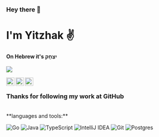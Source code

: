 ### Hey there 👋

# I'm Yitzhak ✌

#### On Hebrew it's יִצְחָק

![](https://visitor-badge.glitch.me/badge?page_id=betancour.betancour)

<a href="https://twitter.com/betancour">
  <img align="left" alt="יִצְחַק - Yitzhak
 | Twitter" width="22px" src="https://raw.githubusercontent.com/peterthehan/peterthehan/master/assets/twitter.svg" />
</a>
<a href="https://www.linkedin.com/in/yitzhak-solorzano/">
  <img align="left" alt="Yitzhak Solorzano" width="22px" src="https://raw.githubusercontent.com/peterthehan/peterthehan/master/assets/linkedin.svg" />
</a>
<a href="https://open.spotify.com/user/22iggd5haojcykfmdzkjia25y">
  <img align="left" alt="Yitzhak's Spotify" width="22px" src="https://raw.githubusercontent.com/peterthehan/peterthehan/master/assets/spotify.svg" />
</a>

<br />

### Thanks for following my work at GitHub

<br />
**languages and tools:**

![Go](https://img.shields.io/badge/go-%2300ADD8.svg?style=for-the-badge&logo=go&logoColor=white)
![Java](https://img.shields.io/badge/java-%23ED8B00.svg?style=for-the-badge&logo=java&logoColor=white)
![TypeScript](https://img.shields.io/badge/typescript-%23007ACC.svg?style=for-the-badge&logo=typescript&logoColor=white)
![IntelliJ IDEA](https://img.shields.io/badge/IntelliJIDEA-000000.svg?style=for-the-badge&logo=intellij-idea&logoColor=white)
![Git](https://img.shields.io/badge/git-%23F05033.svg?style=for-the-badge&logo=git&logoColor=white)
![Postgres](https://img.shields.io/badge/postgres-%23316192.svg?style=for-the-badge&logo=postgresql&logoColor=white)
